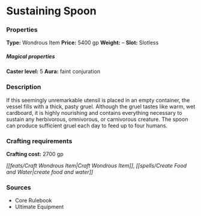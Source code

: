 ﻿---
Title: "Sustaining Spoon"
Type: "Wondrous Item"
Price: "5400 gp"
Weight: "–"
Slot: "Slotless"
Caster level: "5"
Aura: "faint conjuration"
Description: |
  "If this seemingly unremarkable utensil is placed in an empty container, the vessel fills with a thick, pasty gruel. Although the gruel tastes like warm, wet cardboard, it is highly nourishing and contains everything necessary to sustain any herbivorous, omnivorous, or carnivorous creature. The spoon can produce sufficient gruel each day to feed up to four humans."
Crafting cost: "2700 gp"
Sources: "['Core Rulebook', 'Ultimate Equipment']"
---

# Sustaining Spoon

### Properties

**Type:** Wondrous Item **Price:** 5400 gp **Weight:** – **Slot:** Slotless

##### Magical properties

**Caster level:** 5 **Aura:** faint conjuration

### Description

If this seemingly unremarkable utensil is placed in an empty container, the vessel fills with a thick, pasty gruel. Although the gruel tastes like warm, wet cardboard, it is highly nourishing and contains everything necessary to sustain any herbivorous, omnivorous, or carnivorous creature. The spoon can produce sufficient gruel each day to feed up to four humans.

### Crafting requirements

**Crafting cost:** 2700 gp

_[[feats/Craft Wondrous Item|Craft Wondrous Item]]_, _[[spells/Create Food and Water|create food and water]]_

### Sources

* Core Rulebook
* Ultimate Equipment